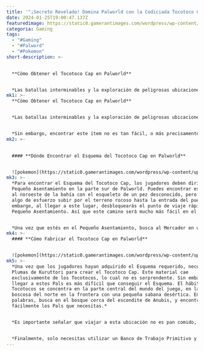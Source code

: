 ```yaml
---
title: '"¡Secreto Revelado! Domina Palworld con la Codiciada Tocotoco Cap"'
date: 2024-01-25T19:00:47.137Z
featuredimage: https://static0.gamerantimages.com/wordpress/wp-content/uploads/2024/01/tocotoco-cap-palworld-3.jpg?q=50&fit=contain&w=1140&h=&dpr=1.5
categoria: Gaming
tags:
  - "#Gaming"
  - "#Palword"
  - "#Pokemon"
short-description: >-
  

  **Cómo Obtener el Tocotoco Cap en Palworld**


  *Las batallas interminables y la exploración de peligrosas ubicaciones de Palworld son imposibles sin equipo, y el Tocotoco Cap es una excelente manera de proteger tu cabeza en las primeras etapas del juego. Inspirado por un Pal llamado Tocotoco, este divertido accesorio hace que cualquier persona que lo lleve sea un poco más alegre, pero no es solo un*
mk1: >-
  **Cómo Obtener el Tocotoco Cap en Palworld**


  *Las batallas interminables y la exploración de peligrosas ubicaciones de Palworld son imposibles sin equipo, y el Tocotoco Cap es una excelente manera de proteger tu cabeza en las primeras etapas del juego. Inspirado por un Pal llamado Tocotoco, este divertido accesorio hace que cualquier persona que lo lleve sea un poco más alegre, pero no es solo un elemento cosmético. El Tocotoco Cap tiene 200 de Durabilidad y otorga al usuario +20 de Defensa, lo cual no está nada mal para el inicio del juego.*


  *Sin embargo, encontrar este ítem no es tan fácil, o más precisamente, tendrás que fabricarlo tú mismo. Para hacerlo, los jugadores deberán encontrar el Esquema del Tocotoco Cap, recoger los materiales necesarios y utilizar el Banco de Trabajo Primitivo.*
mk2: >-
  

  #### **Dónde Encontrar el Esquema del Tocotoco Cap en Palworld**


  ![pokemon](https://static0.gamerantimages.com/wordpress/wp-content/uploads/2024/01/tocotoco-cap-palworld-2.jpg?q=50&fit=crop&w=1500&dpr=1.5 "pokemon")
mk3: >-
  *Para encontrar el Esquema del Tocotoco Cap, los jugadores deben dirigirse al
  Pequeño Asentamiento en la parte sur de Palworld. Puedes encontrar este lugar
  al noroeste de la bahía con el esqueleto de un pez desconocido, pero tomará
  algo de esfuerzo subir por el terreno rocoso hasta la entrada del pueblo. Sin
  embargo, al llegar a este lugar, desbloquearás el punto de viaje rápido del
  Pequeño Asentamiento. Así que este camino será mucho más fácil en el futuro.*


  *Una vez que estés en el Pequeño Asentamiento, busca al Mercader en una de las casas. Este NPC te ofrecerá muchos productos para todos los gustos, incluido el Esquema del Tocotoco Cap por 500 monedas de oro. Por supuesto, este es un precio relativamente alto, pero puedes acumular rápidamente este dinero vendiendo Pals adicionales y saqueando los cofres.*
mk4: >-
  #### **Cómo Fabricar el Tocotoco Cap en Palworld**


  ![pokemon](https://static0.gamerantimages.com/wordpress/wp-content/uploads/2024/01/tocotoco-cap-palworld.jpg?q=50&fit=crop&w=1500&dpr=1.5 "pokemon")
mk5: >-
  *Una vez que los jugadores hayan adquirido el Esquema requerido, necesitarán 5
  Plumas de Kuruttori para crear el Tocotoco Cap. Este material cae
  exclusivamente de los Tocotocos, lo cual no es sorprendente. Sin embargo,
  llegar a estos Pals es más difícil que conseguir el Esquema. El hábitat de los
  Tocotocos se concentra en la parte central del mundo del juego, en la zona
  boscosa del norte en la frontera con una pequeña sabana desértica. En pocas
  palabras, busca en el bosque cerca del escondite de Anubis, y encontrarás
  fácilmente los Pals que necesitas.*


  *Es importante señalar que viajar a esta ubicación no es pan comido, así que deberías alcanzar al menos el nivel 15 antes del viaje. Sin embargo, la batalla con los Tocotocos no debería causar muchos problemas. Los derrotarás fácilmente y podrás recoger las 5 Plumas de Kuruttori.*


  *Finalmente, solo necesitas utilizar un Banco de Trabajo Primitivo y crear un Tocotoco Cap. Sin embargo, si eres nuevo en el juego, ten en cuenta que el Esquema debe estar en tu inventario. De lo contrario, no podrás iniciar la fabricación.*
---
```

